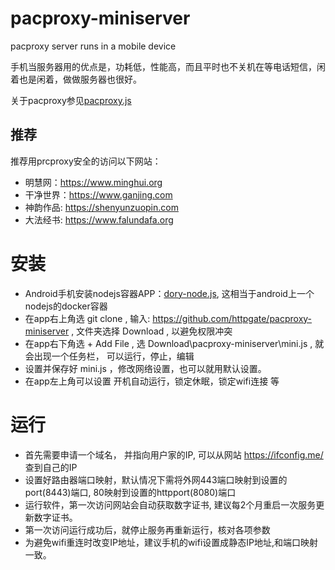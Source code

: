 # pacproxy-miniserver
pacproxy server runs in a mobile device

手机当服务器用的优点是，功耗低，性能高，而且平时也不关机在等电话短信，闲着也是闲着，做做服务器也很好。

关于pacproxy参见[pacproxy.js](https://github.com/httpgate/pacproxy.js)


## 推荐

推荐用prcproxy安全的访问以下网站：
* 明慧网：https://www.minghui.org
* 干净世界：https://www.ganjing.com
* 神韵作品: https://shenyunzuopin.com
* 大法经书: https://www.falundafa.org


# 安装

* Android手机安装nodejs容器APP：[dory-node.js](https://play.google.com/store/apps/details?id=io.tempage.dorynode), 这相当于android上一个nodejs的docker容器
* 在app右上角选 git clone , 输入: https://github.com/httpgate/pacproxy-miniserver , 文件夹选择 Download , 以避免权限冲突
* 在app右下角选 + Add File , 选 Download\pacproxy-miniserver\mini.js , 就会出现一个任务栏， 可以运行，停止，编辑
* 设置并保存好  mini.js ，修改网络设置，也可以就用默认设置。
* 在app左上角可以设置 开机自动运行，锁定休眠，锁定wifi连接 等


# 运行

* 首先需要申请一个域名， 并指向用户家的IP, 可以从网站 https://ifconfig.me/ 查到自己的IP
* 设置好路由器端口映射，默认情况下需将外网443端口映射到设置的port(8443)端口, 80映射到设置的httpport(8080)端口
* 运行软件，第一次访问网站会自动获取数字证书, 建议每2个月重启一次服务更新数字证书。
* 第一次访问运行成功后，就停止服务再重新运行，核对各项参数
* 为避免wifi重连时改变IP地址，建议手机的wifi设置成静态IP地址,和端口映射一致。